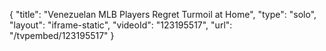{
    "title": "Venezuelan MLB Players Regret Turmoil at Home",
    "type": "solo",
    "layout": "iframe-static",
    "videoId": "123195517",
    "url": "\/tvpembed\/123195517"
}